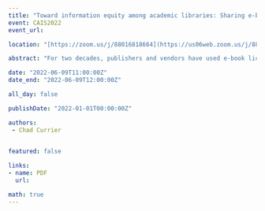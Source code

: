 ```yaml
---
title: "Toward information equity among academic libraries: Sharing e-books in the manner of print"
event: CAIS2022
event_url: 

location: "[https://zoom.us/j/88016818664](https://us06web.zoom.us/j/88016818664?wd=bWlEMk1oZ3FyWTVFNXZISUh4dlZJdz09)"

abstract: "For two decades, publishers and vendors have used e-book licenses to back academic libraries into a corner. These rightsholders and intermediaries lease rather than sell content, and they dictate what constitutes permitted downstream usages. Libraries have historically used interlibrary loans to fill gaps in collections, but publishers and vendors unilaterally claim that interlibrary loans of entire e-books infringe on their exclusive rights. As a result, libraries at small and mid-sized colleges and universities are constrained to providing patrons access only to e-books that fall within the limits of modest collections budgets. Grounded on the premise that e-book interlibrary loans are needed to advance and protect information equity in higher education, this presentation invites interdisciplinary discussions and collaboration with respect to the future of resource sharing in academic libraries."

date: "2022-06-09T11:00:00Z"
date_end: "2022-06-09T12:00:00Z"

all_day: false

publishDate: "2022-01-01T00:00:00Z"

authors:
 - Chad Currier
 

featured: false

links:
- name: PDF
  url:

math: true
---
```


